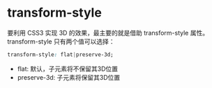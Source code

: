 # transform-style

要利用 CSS3 实现 3D 的效果，最主要的就是借助 transform-style 属性。transform-style 只有两个值可以选择：

```css
transform-style: flat|preserve-3d;
```

- flat: 默认，子元素将不保留其3D位置
- preserve-3d: 子元素将保留其3D位置

